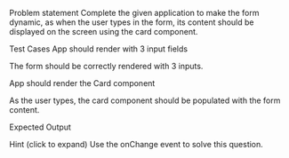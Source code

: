 Problem statement
Complete the given application to make the form dynamic, as when the user types in the form, its content should be displayed on the screen using the card component.

Test Cases
App should render with 3 input fields

The form should be correctly rendered with 3 inputs.

App should render the Card component

As the user types, the card component should be populated with the form content.

Expected Output

Hint (click to expand)
Use the onChange event to solve this question.
